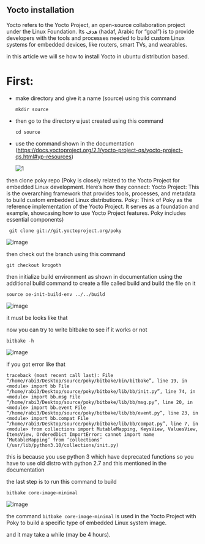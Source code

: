 ## Yocto installation

Yocto refers to the Yocto Project, an open-source collaboration project under the Linux Foundation. Its هدف (hadaf, Arabic for “goal”) is to provide developers with the tools and processes needed to build custom Linux systems for embedded devices, like routers, smart TVs, and wearables.

in this article we will se how to install Yocto in ubuntu distribution based.

# First:

 - make directory and give it a name (source) using this command

   ```mkdir source ```
   
 - then go to the directory u just created using this command

   ``` cd source ```


 - use the command shown in the documentation (https://docs.yoctoproject.org/2.1/yocto-project-qs/yocto-project-qs.html#yp-resources)
   
   ![1](https://github.com/Rabie45/Yocto_installation/assets/76526170/dba62a8c-ba33-485a-b102-4c467de6e996)


then clone poky repo (Poky is closely related to the Yocto Project for embedded Linux development. Here’s how they connect:
Yocto Project: This is the overarching framework that provides tools, processes, and metadata to build custom embedded Linux distributions.
Poky: Think of Poky as the reference implementation of the Yocto Project. It serves as a foundation and example, showcasing how to use Yocto Project features. Poky includes essential components)

``` git clone git://git.yoctoproject.org/poky```

![image](https://github.com/Rabie45/Yocto_installation/assets/76526170/5678f468-2e31-4dea-a3c8-a9c5228bd46f)



then check out the branch using this command

``` git checkout krogoth  ```


then initialize build environment as shown in documentation using
the additional build command to create a file called build and build the file on it

``` source oe-init-build-env ../../build  ```

![image](https://github.com/Rabie45/Yocto_installation/assets/76526170/da5bcf8c-da48-4906-ba5b-fc3f8389a2f2)


it must be looks like that

now you can try to write bitbake to see if it works or not

``` bitbake -h  ```

![image](https://github.com/Rabie45/Yocto_installation/assets/76526170/e2af4567-c763-4011-a077-5ccbb7d65f30)

if you got error like that

```traceback (most recent call last): File “/home/rabi3/Desktop/source/poky/bitbake/bin/bitbake”, line 19, in <module> import bb File “/home/rabi3/Desktop/source/poky/bitbake/lib/bb/init.py”, line 74, in <module> import bb.msg File “/home/rabi3/Desktop/source/poky/bitbake/lib/bb/msg.py”, line 20, in <module> import bb.event File “/home/rabi3/Desktop/source/poky/bitbake/lib/bb/event.py”, line 23, in <module> import bb.compat File “/home/rabi3/Desktop/source/poky/bitbake/lib/bb/compat.py”, line 7, in <module> from collections import MutableMapping, KeysView, ValuesView, ItemsView, OrderedDict ImportError: cannot import name ‘MutableMapping’ from ‘collections’ (/usr/lib/python3.10/collections/init.py) ```


this is because you use python 3 which have deprecated functions so you have to use old distro with python 2.7 and this mentioned in the documentation

the last step is to run this command to build

```bitbake core-image-minimal ```

![image](https://github.com/Rabie45/Yocto_installation/assets/76526170/cbc37d71-825d-4633-b5cf-c57ccd4f4249)

the command
 ``` bitbake core-image-minimal ```
 is used in the Yocto Project with Poky to build a specific type of embedded Linux system image.

and it may take a while (may be 4 hours).
